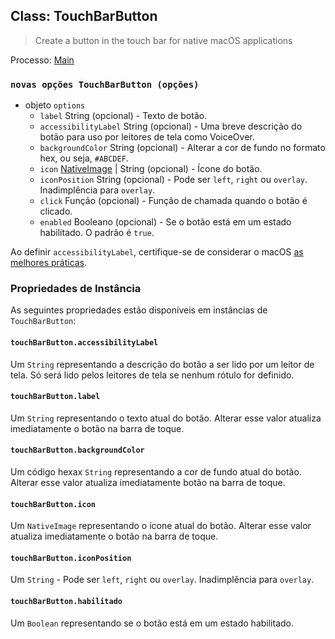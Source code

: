 ## Class: TouchBarButton

> Create a button in the touch bar for native macOS applications

Processo: [Main](../glossary.md#main-process)

### `novas opções TouchBarButton (opções)`

* objeto `options`
  * `label` String (opcional) - Texto de botão.
  * `accessibilityLabel` String (opcional) - Uma breve descrição do botão para uso por leitores de tela como VoiceOver.
  * `backgroundColor` String (opcional) - Alterar a cor de fundo no formato hex, ou seja, `#ABCDEF`.
  * `icon` [NativeImage](native-image.md) | String (opcional) - Ícone do botão.
  * `iconPosition` String (opcional) - Pode ser `left`, `right` ou `overlay`. Inadimplência para `overlay`.
  * `click` Função (opcional) - Função de chamada quando o botão é clicado.
  * `enabled` Booleano (opcional) - Se o botão está em um estado habilitado.  O padrão é `true`.

Ao definir `accessibilityLabel`, certifique-se de considerar o macOS [as melhores práticas](https://developer.apple.com/documentation/appkit/nsaccessibilitybutton/1524910-accessibilitylabel?language=objc).

### Propriedades de Instância

As seguintes propriedades estão disponíveis em instâncias de `TouchBarButton`:

#### `touchBarButton.accessibilityLabel`

Um `String` representando a descrição do botão a ser lido por um leitor de tela. Só será lido pelos leitores de tela se nenhum rótulo for definido.

#### `touchBarButton.label`

Um `String` representando o texto atual do botão. Alterar esse valor atualiza imediatamente o botão na barra de toque.

#### `touchBarButton.backgroundColor`

Um código hexax `String` representando a cor de fundo atual do botão. Alterar esse valor atualiza imediatamente botão na barra de toque.

#### `touchBarButton.icon`

Um `NativeImage` representando o ícone atual do botão. Alterar esse valor atualiza imediatamente o botão na barra de toque.

#### `touchBarButton.iconPosition`

Um `String` - Pode ser `left`, `right` ou `overlay`.  Inadimplência para `overlay`.

#### `touchBarButton.habilitado`

Um `Boolean` representando se o botão está em um estado habilitado.
